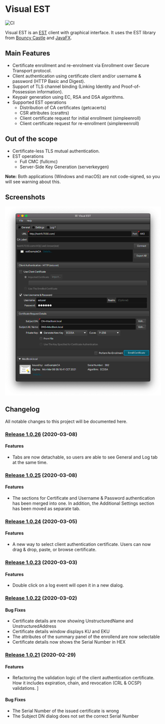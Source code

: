# Visual EST 
![CI](https://github.com/visual-est/visual-est-public/workflows/Java%20CI/badge.svg)

Visual EST is an [EST](https://tools.ietf.org/html/rfc7030) client with graphical interface. It uses the EST library from [Bouncy Castle](https://www.bouncycastle.org/) and [JavaFX](https://openjfx.io/).

## Main Features
*	Certificate enrollment and re-enrolment via Enrollment over Secure Transport protocol.
*	Client authentication using certificate client and/or username & password (HTTP Basic and Digest).
*	Support of TLS channel binding (Linking Identity and Proof-of-Possession information).
*	Keypair generation using EC, RSA and DSA algorithms.
*	Supported EST operations
    *	Distribution of CA certificates (getcacerts)
    *	CSR attributes (csrattrs)
    *	Client certificate request for initial enrollment (simpleenroll) 
    *	Client certificate request for re-enrollment  (simplereenroll)

## Out of the scope
*	Certificate-less TLS mutual authentication.
*	EST operations
    *	Full CMC (fullcmc)
    *	Server-Side Key Generation (serverkeygen)

**Note:** Both applications (Windows and macOS) are not code-signed, so you will see warning about this.

## Screenshots
![alt text](https://github.com/visual-est/visual-est-public/blob/master/Main%20Window.png "Main Window")


## Changelog

All notable changes to this project will be documented here.


### [Release 1.0.26](https://github.com/visual-est/visual-est-public/releases/tag/1.0.26) (2020-03-08)

#### Features
* Tabs are now detachable, so users are able to see General and Log tab at the same time.

### [Release 1.0.25](https://github.com/visual-est/visual-est-public/releases/tag/1.0.25) (2020-03-08)

#### Features
* The sections for Certificate and Username & Password authentication has been merged into one. In addition, the Additional Settings section has been moved as separate tab.

### [Release 1.0.24](https://github.com/visual-est/visual-est-public/releases/tag/1.0.24) (2020-03-05) 

#### Features
* A new way to select client authentication certificate. Users can now drag & drop, paste, or browse certificate.

### [Release 1.0.23](https://github.com/visual-est/visual-est-public/releases/tag/1.0.23) (2020-03-03)

#### Features
* Double click on a log event will open it in a new dialog.


### [Release 1.0.22](https://github.com/visual-est/visual-est-public/releases/tag/1.0.22) (2020-03-02)

#### Bug Fixes

* Certificate details are now showing UnstructuredName and UnstructuredAddress
* Certificate details window displays KU and EKU
* The attributes of the summary panel of the enrollend are now selectable
* Certificate details now shows the Serial Number in HEX

### [Release 1.0.21](https://github.com/visual-est/visual-est-public/releases/tag/1.0.21) (2020-02-29)


#### Features

* Refactoring the validation logic of the client authentication certificate. How it includes expiration, chain, and revocation (CRL & OCSP) validations.
]
#### Bug Fixes

* The Serial Number of the issued certificate is wrong
* The Subject DN dialog does not set the correct Serial Number
